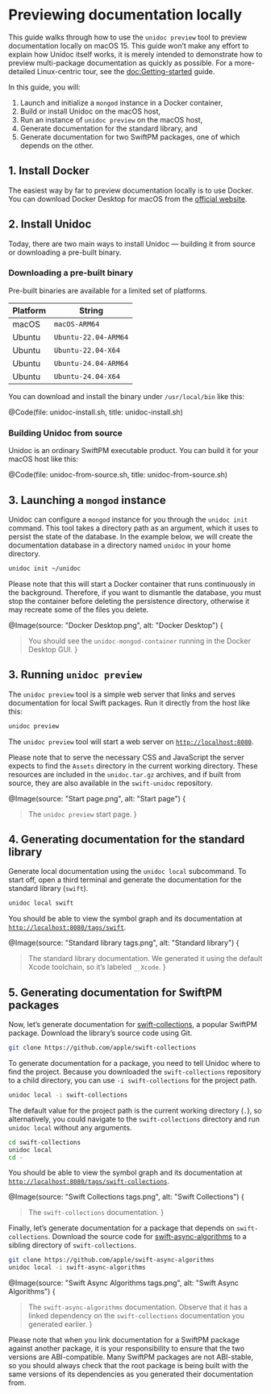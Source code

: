 # Previewing documentation locally

This guide walks through how to use the `unidoc preview` tool to preview documentation locally on macOS 15. This guide won’t make any effort to explain how Unidoc itself works, it is merely intended to demonstrate how to preview multi-package documentation as quickly as possible. For a more-detailed Linux-centric tour, see the <doc:Getting-started> guide.

In this guide, you will:

1.  Launch and initialize a `mongod` instance in a Docker container,
2.  Build or install Unidoc on the macOS host,
3.  Run an instance of `unidoc preview` on the macOS host,
4.  Generate documentation for the standard library, and
5.  Generate documentation for two SwiftPM packages, one of which depends on the other.


## 1. Install Docker

The easiest way by far to preview documentation locally is to use Docker. You can download Docker Desktop for macOS from the [official website](https://www.docker.com/products/docker-desktop).


## 2. Install Unidoc

Today, there are two main ways to install Unidoc — building it from source or downloading a pre-built binary.

### Downloading a pre-built binary

Pre-built binaries are available for a limited set of platforms.

| Platform | String |
|----------|----------|
| macOS    | `macOS-ARM64` |
| Ubuntu   | `Ubuntu-22.04-ARM64` |
| Ubuntu   | `Ubuntu-22.04-X64` |
| Ubuntu   | `Ubuntu-24.04-ARM64` |
| Ubuntu   | `Ubuntu-24.04-X64` |


You can download and install the binary under `/usr/local/bin` like this:

@Code(file: unidoc-install.sh, title: unidoc-install.sh)

### Building Unidoc from source

Unidoc is an ordinary SwiftPM executable product. You can build it for your macOS host like this:

@Code(file: unidoc-from-source.sh, title: unidoc-from-source.sh)


## 3. Launching a `mongod` instance

Unidoc can configure a `mongod` instance for you through the `unidoc init` command. This tool takes a directory path as an argument, which it uses to persist the state of the database. In the example below, we will create the documentation database in a directory named `unidoc` in your home directory.

```bash
unidoc init ~/unidoc
```

Please note that this will start a Docker container that runs continuously in the background. Therefore, if you want to dismantle the database, you must stop the container before deleting the persistence directory, otherwise it may recreate some of the files you delete.

@Image(source: "Docker Desktop.png", alt: "Docker Desktop") {
>   You should see the `unidoc-mongod-container` running in the Docker Desktop GUI.
}


## 3. Running `unidoc preview`

The `unidoc preview` tool is a simple web server that links and serves documentation for local Swift packages. Run it directly from the host like this:

```bash
unidoc preview
```

The `unidoc preview` tool will start a web server on [`http://localhost:8080`](http://localhost:8080).

Please note that to serve the necessary CSS and JavaScript the server expects to find the `Assets` directory in the current working directory. These resources are included in the `unidoc.tar.gz` archives, and if built from source, they are also available in the `swift-unidoc` repository.

@Image(source: "Start page.png", alt: "Start page") {
>   The `unidoc preview` start page.
}

## 4. Generating documentation for the standard library

Generate local documentation using the `unidoc local` subcommand. To start off, open a third terminal and generate the documentation for the standard library (`swift`).

```bash
unidoc local swift
```

You should be able to view the symbol graph and its documentation at [`http://localhost:8080/tags/swift`](http://localhost:8080/tags/swift).

@Image(source: "Standard library tags.png", alt: "Standard library") {
>   The standard library documentation. We generated it using the default Xcode toolchain, so it’s labeled `__Xcode`.
}


## 5. Generating documentation for SwiftPM packages

Now, let’s generate documentation for [swift-collections](https://github.com/apple/swift-collections), a popular SwiftPM package. Download the library’s source code using Git.

```bash
git clone https://github.com/apple/swift-collections
```

To generate documentation for a package, you need to tell Unidoc where to find the project. Because you downloaded the `swift-collections` repository to a child directory, you can use `-i swift-collections` for the project path.

```bash
unidoc local -i swift-collections
```

The default value for the project path is the current working directory (`.`), so alternatively, you could navigate to the `swift-collections` directory and run `unidoc local` without any arguments.

```bash
cd swift-collections
unidoc local
cd -
```

You should be able to view the symbol graph and its documentation at [`http://localhost:8080/tags/swift-collections`](http://localhost:8080/tags/swift-collections).

@Image(source: "Swift Collections tags.png", alt: "Swift Collections") {
>   The `swift-collections` documentation.
}

Finally, let’s generate documentation for a package that depends on `swift-collections`. Download the source code for [swift-async-algorithms](https://github.com/apple/swift-async-algorithms) to a sibling directory of `swift-collections`.

```bash
git clone https://github.com/apple/swift-async-algorithms
unidoc local -i swift-async-algorithms
```


@Image(source: "Swift Async Algorithms tags.png", alt: "Swift Async Algorithms") {
>   The `swift-async-algorithms` documentation. Observe that it has a linked dependency on the `swift-collections` documentation you generated earlier.
}

Please note that when you link documentation for a SwiftPM package against another package, it is your responsibility to ensure that the two versions are ABI-compatible. Many SwiftPM packages are not ABI-stable, so you should always check that the root package is being built with the same versions of its dependencies as you generated their documentation from.
